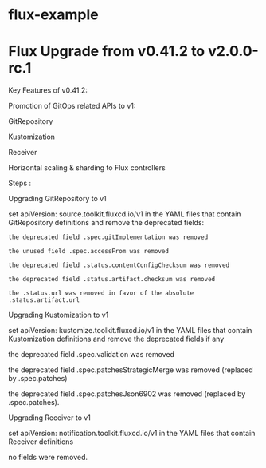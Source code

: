 # flux-example

# Flux Upgrade from v0.41.2 to v2.0.0-rc.1


Key Features of v0.41.2:

 Promotion of GitOps related APIs to v1:

GitRepository

Kustomization

Receiver

Horizontal scaling & sharding to Flux controllers

 

Steps :

 Upgrading GitRepository to v1

 set apiVersion: source.toolkit.fluxcd.io/v1 in the YAML files that contain GitRepository definitions and remove the deprecated fields:

    the deprecated field .spec.gitImplementation was removed

    the unused field .spec.accessFrom was removed

    the deprecated field .status.contentConfigChecksum was removed

    the deprecated field .status.artifact.checksum was removed

    the .status.url was removed in favor of the absolute .status.artifact.url

Upgrading Kustomization to v1

set apiVersion: kustomize.toolkit.fluxcd.io/v1 in the YAML files that contain Kustomization definitions and remove the deprecated fields if any

the deprecated field .spec.validation was removed

the deprecated field .spec.patchesStrategicMerge was removed (replaced by .spec.patches)

the deprecated field .spec.patchesJson6902 was removed (replaced by .spec.patches).

Upgrading Receiver to v1

set apiVersion: notification.toolkit.fluxcd.io/v1 in the YAML files that contain Receiver definitions

no fields were removed.

